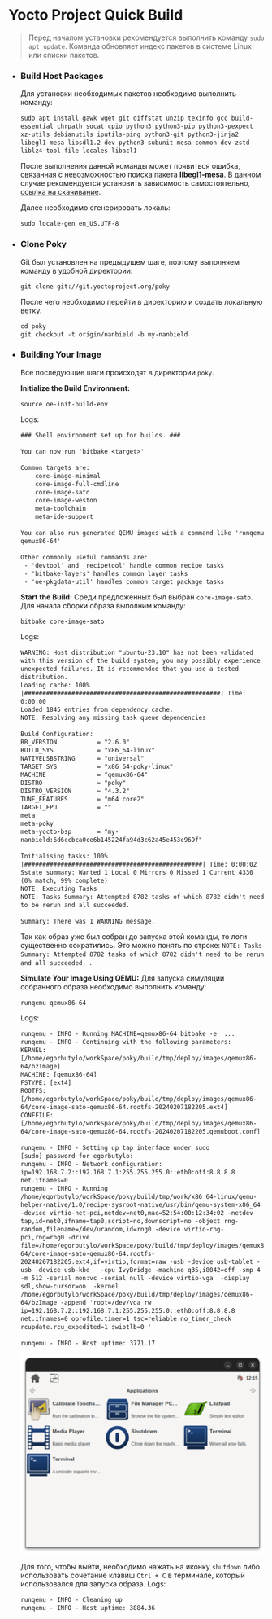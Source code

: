 # **Yocto Project Quick Build**

> Перед началом установки рекомендуется выполнить команду `sudo apt update`. 
> Команда обновляет индекс пакетов в системе Linux или списки пакетов.

- ### **Build Host Packages**
    Для установки необходимых пакетов необходимо выполнить команду:
    ``` 
    sudo apt install gawk wget git diffstat unzip texinfo gcc build-essential chrpath socat cpio python3 python3-pip python3-pexpect xz-utils debianutils iputils-ping python3-git python3-jinja2 libegl1-mesa libsdl1.2-dev python3-subunit mesa-common-dev zstd liblz4-tool file locales libacl1 
    ```
    
    После выполнения данной команды может появиться ошибка, связанная с невозможностью поиска пакета **libegl1-mesa**. В данном случае рекомендуется установить зависимость самостоятельно, [ссылка на скачивание](https://launchpad.net/ubuntu/+archive/primary/+files/libegl1-mesa_23.0.4-0ubuntu1%7E22.04.1_amd64.deb).
   
   Далее необходимо сгенерировать локаль:
    ``` 
    sudo locale-gen en_US.UTF-8 
    ```
    
- ### **Clone Poky**
    Git был установлен на предыдущем шаге, поэтому выполняем команду в удобной директории:
    ```
    git clone git://git.yoctoproject.org/poky
    ```
    
    После чего необходимо перейти в директорию и создать локальную ветку.
    ```
    cd poky
    git checkout -t origin/nanbield -b my-nanbield
    ```
    
- ### **Building Your Image**
    Все последующие шаги происходят в директории `poky`.

    **Initialize the Build Environment:**
    ```
    source oe-init-build-env
    ```
    Logs:
    ```
    ### Shell environment set up for builds. ###

    You can now run 'bitbake <target>'
    
    Common targets are:
        core-image-minimal
        core-image-full-cmdline
        core-image-sato
        core-image-weston
        meta-toolchain
        meta-ide-support
    
    You can also run generated QEMU images with a command like 'runqemu qemux86-64'
    
    Other commonly useful commands are:
     - 'devtool' and 'recipetool' handle common recipe tasks
     - 'bitbake-layers' handles common layer tasks
     - 'oe-pkgdata-util' handles common target package tasks
    ```
    
    **Start the Build:**
    Среди предложенных был выбран `core-image-sato`. Для начала сборки образа выполним команду:
    ```
    bitbake core-image-sato
    ```
    Logs:
    ```
    WARNING: Host distribution "ubuntu-23.10" has not been validated with this version of the build system; you may possibly experience unexpected failures. It is recommended that you use a tested distribution.
    Loading cache: 100% |######################################################| Time: 0:00:00
    Loaded 1845 entries from dependency cache.
    NOTE: Resolving any missing task queue dependencies
    
    Build Configuration:
    BB_VERSION           = "2.6.0"
    BUILD_SYS            = "x86_64-linux"
    NATIVELSBSTRING      = "universal"
    TARGET_SYS           = "x86_64-poky-linux"
    MACHINE              = "qemux86-64"
    DISTRO               = "poky"
    DISTRO_VERSION       = "4.3.2"
    TUNE_FEATURES        = "m64 core2"
    TARGET_FPU           = ""
    meta                 
    meta-poky            
    meta-yocto-bsp       = "my-nanbield:6d6ccbca0ce6b145224fa94d3c62a45e453c969f"
    
    Initialising tasks: 100% |#################################################| Time: 0:00:02
    Sstate summary: Wanted 1 Local 0 Mirrors 0 Missed 1 Current 4330 (0% match, 99% complete)
    NOTE: Executing Tasks
    NOTE: Tasks Summary: Attempted 8782 tasks of which 8782 didn't need to be rerun and all succeeded.
    
    Summary: There was 1 WARNING message.
    ```
    Так как образ уже был собран до запуска этой команды, то логи существенно сократились. Это можно понять по строке: `NOTE: Tasks Summary: Attempted 8782 tasks of which 8782 didn't need to be rerun and all succeeded.
    `.
    
    **Simulate Your Image Using QEMU:**
    Для запуска симуляции собранного образа необходимо выполнить команду:
    ```
    runqemu qemux86-64
    ```
    Logs:
    ```
    runqemu - INFO - Running MACHINE=qemux86-64 bitbake -e  ...
    runqemu - INFO - Continuing with the following parameters:
    KERNEL: [/home/egorbutylo/workSpace/poky/build/tmp/deploy/images/qemux86-64/bzImage]
    MACHINE: [qemux86-64]
    FSTYPE: [ext4]
    ROOTFS: [/home/egorbutylo/workSpace/poky/build/tmp/deploy/images/qemux86-64/core-image-sato-qemux86-64.rootfs-20240207182205.ext4]
    CONFFILE: [/home/egorbutylo/workSpace/poky/build/tmp/deploy/images/qemux86-64/core-image-sato-qemux86-64.rootfs-20240207182205.qemuboot.conf]
    
    runqemu - INFO - Setting up tap interface under sudo
    [sudo] password for egorbutylo: 
    runqemu - INFO - Network configuration: ip=192.168.7.2::192.168.7.1:255.255.255.0::eth0:off:8.8.8.8 net.ifnames=0
    runqemu - INFO - Running /home/egorbutylo/workSpace/poky/build/tmp/work/x86_64-linux/qemu-helper-native/1.0/recipe-sysroot-native/usr/bin/qemu-system-x86_64 -device virtio-net-pci,netdev=net0,mac=52:54:00:12:34:02 -netdev tap,id=net0,ifname=tap0,script=no,downscript=no -object rng-random,filename=/dev/urandom,id=rng0 -device virtio-rng-pci,rng=rng0 -drive file=/home/egorbutylo/workSpace/poky/build/tmp/deploy/images/qemux86-64/core-image-sato-qemux86-64.rootfs-20240207182205.ext4,if=virtio,format=raw -usb -device usb-tablet -usb -device usb-kbd   -cpu IvyBridge -machine q35,i8042=off -smp 4 -m 512 -serial mon:vc -serial null -device virtio-vga  -display sdl,show-cursor=on  -kernel /home/egorbutylo/workSpace/poky/build/tmp/deploy/images/qemux86-64/bzImage -append 'root=/dev/vda rw  ip=192.168.7.2::192.168.7.1:255.255.255.0::eth0:off:8.8.8.8 net.ifnames=0 oprofile.timer=1 tsc=reliable no_timer_check rcupdate.rcu_expedited=1 swiotlb=0 '

    runqemu - INFO - Host uptime: 3771.17
    ```
    ![](https://github.com/moevm/os_profiling/blob/butylo-docs/docs/YoctoProjectView.png)
    
    Для того, чтобы выйти, необходимо нажать на иконку `shutdown` либо использовать сочетание клавиш `Ctrl + C` в терминале, который использовался для запуска образа.
    Logs:
    ```
    runqemu - INFO - Cleaning up
    runqemu - INFO - Host uptime: 3884.36
    ```
